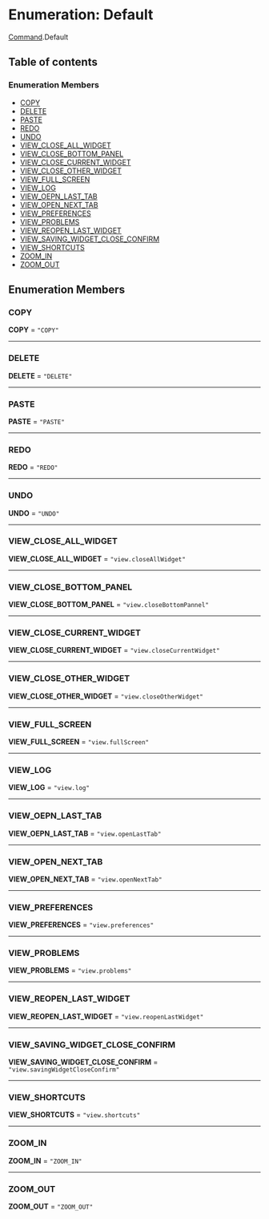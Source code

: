 # Enumeration: Default

[Command](/auto-docs/free-layout-editor/modules/Command.md).Default

## Table of contents

### Enumeration Members

* [COPY](/auto-docs/free-layout-editor/enums/Command.Default.md#copy)
* [DELETE](/auto-docs/free-layout-editor/enums/Command.Default.md#delete)
* [PASTE](/auto-docs/free-layout-editor/enums/Command.Default.md#paste)
* [REDO](/auto-docs/free-layout-editor/enums/Command.Default.md#redo)
* [UNDO](/auto-docs/free-layout-editor/enums/Command.Default.md#undo)
* [VIEW\_CLOSE\_ALL\_WIDGET](/auto-docs/free-layout-editor/enums/Command.Default.md#view_close_all_widget)
* [VIEW\_CLOSE\_BOTTOM\_PANEL](/auto-docs/free-layout-editor/enums/Command.Default.md#view_close_bottom_panel)
* [VIEW\_CLOSE\_CURRENT\_WIDGET](/auto-docs/free-layout-editor/enums/Command.Default.md#view_close_current_widget)
* [VIEW\_CLOSE\_OTHER\_WIDGET](/auto-docs/free-layout-editor/enums/Command.Default.md#view_close_other_widget)
* [VIEW\_FULL\_SCREEN](/auto-docs/free-layout-editor/enums/Command.Default.md#view_full_screen)
* [VIEW\_LOG](/auto-docs/free-layout-editor/enums/Command.Default.md#view_log)
* [VIEW\_OEPN\_LAST\_TAB](/auto-docs/free-layout-editor/enums/Command.Default.md#view_oepn_last_tab)
* [VIEW\_OPEN\_NEXT\_TAB](/auto-docs/free-layout-editor/enums/Command.Default.md#view_open_next_tab)
* [VIEW\_PREFERENCES](/auto-docs/free-layout-editor/enums/Command.Default.md#view_preferences)
* [VIEW\_PROBLEMS](/auto-docs/free-layout-editor/enums/Command.Default.md#view_problems)
* [VIEW\_REOPEN\_LAST\_WIDGET](/auto-docs/free-layout-editor/enums/Command.Default.md#view_reopen_last_widget)
* [VIEW\_SAVING\_WIDGET\_CLOSE\_CONFIRM](/auto-docs/free-layout-editor/enums/Command.Default.md#view_saving_widget_close_confirm)
* [VIEW\_SHORTCUTS](/auto-docs/free-layout-editor/enums/Command.Default.md#view_shortcuts)
* [ZOOM\_IN](/auto-docs/free-layout-editor/enums/Command.Default.md#zoom_in)
* [ZOOM\_OUT](/auto-docs/free-layout-editor/enums/Command.Default.md#zoom_out)

## Enumeration Members

### COPY

**COPY** = `"COPY"`

***

### DELETE

**DELETE** = `"DELETE"`

***

### PASTE

**PASTE** = `"PASTE"`

***

### REDO

**REDO** = `"REDO"`

***

### UNDO

**UNDO** = `"UNDO"`

***

### VIEW\_CLOSE\_ALL\_WIDGET

**VIEW\_CLOSE\_ALL\_WIDGET** = `"view.closeAllWidget"`

***

### VIEW\_CLOSE\_BOTTOM\_PANEL

**VIEW\_CLOSE\_BOTTOM\_PANEL** = `"view.closeBottomPannel"`

***

### VIEW\_CLOSE\_CURRENT\_WIDGET

**VIEW\_CLOSE\_CURRENT\_WIDGET** = `"view.closeCurrentWidget"`

***

### VIEW\_CLOSE\_OTHER\_WIDGET

**VIEW\_CLOSE\_OTHER\_WIDGET** = `"view.closeOtherWidget"`

***

### VIEW\_FULL\_SCREEN

**VIEW\_FULL\_SCREEN** = `"view.fullScreen"`

***

### VIEW\_LOG

**VIEW\_LOG** = `"view.log"`

***

### VIEW\_OEPN\_LAST\_TAB

**VIEW\_OEPN\_LAST\_TAB** = `"view.openLastTab"`

***

### VIEW\_OPEN\_NEXT\_TAB

**VIEW\_OPEN\_NEXT\_TAB** = `"view.openNextTab"`

***

### VIEW\_PREFERENCES

**VIEW\_PREFERENCES** = `"view.preferences"`

***

### VIEW\_PROBLEMS

**VIEW\_PROBLEMS** = `"view.problems"`

***

### VIEW\_REOPEN\_LAST\_WIDGET

**VIEW\_REOPEN\_LAST\_WIDGET** = `"view.reopenLastWidget"`

***

### VIEW\_SAVING\_WIDGET\_CLOSE\_CONFIRM

**VIEW\_SAVING\_WIDGET\_CLOSE\_CONFIRM** = `"view.savingWidgetCloseConfirm"`

***

### VIEW\_SHORTCUTS

**VIEW\_SHORTCUTS** = `"view.shortcuts"`

***

### ZOOM\_IN

**ZOOM\_IN** = `"ZOOM_IN"`

***

### ZOOM\_OUT

**ZOOM\_OUT** = `"ZOOM_OUT"`

